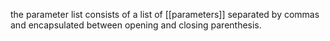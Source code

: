 the parameter list consists of a list of [[parameters]] separated by commas and encapsulated between opening and closing parenthesis.

